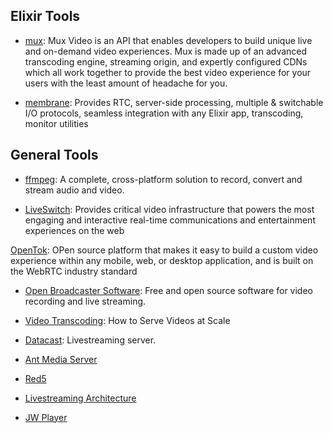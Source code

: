 ## Elixir Tools

- [mux](mux.com): Mux Video is an API that enables developers to build unique live and on-demand video experiences. Mux is made up of an advanced transcoding engine, streaming origin, and expertly configured CDNs which all work together to provide the best video experience for your users with the least amount of headache for you.

- [membrane](https://membrane.stream/): Provides RTC, server-side processing, multiple & switchable I/O protocols, seamless integration with any Elixir app, transcoding, monitor utilities

## General Tools

- [ffmpeg](ffmpeg.org): A complete, cross-platform solution to record, convert and stream audio and video.

- [LiveSwitch](https://www.liveswitch.io/): Provides critical video infrastructure that powers the most engaging and interactive real-time communications and entertainment experiences on the web

[OpenTok](https://github.com/opentok): OPen source platform that makes it easy to build a custom video experience within any mobile, web, or desktop application, and is built on the WebRTC industry standard

- [Open Broadcaster Software](https://obsproject.com/): Free and open source software for video recording and live streaming.
- [Video Transcoding](https://www.egnyte.com/blog/post/transcoding-how-we-serve-videos-at-scale/): How to Serve Videos at Scale

- [Datacast](https://www.dacast.com/): Livestreaming server.

- [Ant Media Server](https://github.com/ant-media/Ant-Media-Server)

- [Red5](https://github.com/red5pro)

- [Livestreaming Architecture](https://www.youtube.com/watch?v=RvsaosnEHWc)

- [JW Player](https://www.jwplayer.com/live-streaming/)
